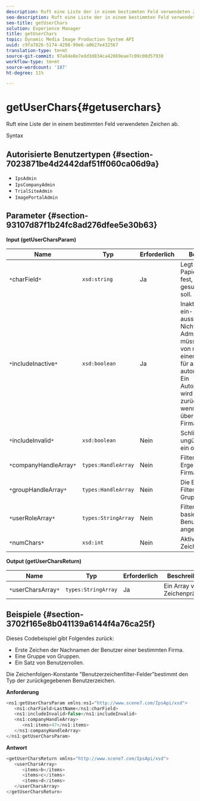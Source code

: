```yaml
---
description: Ruft eine Liste der in einem bestimmten Feld verwendeten Zeichen ab.
seo-description: Ruft eine Liste der in einem bestimmten Feld verwendeten Zeichen ab.
seo-title: getUserChars
solution: Experience Manager
title: getUserChars
topic: Dynamic Media Image Production System API
uuid: c9fa7826-5174-4298-99e6-a0627e432567
translation-type: tm+mt
source-git-commit: 97a84e8e7edd3d834ca42069eae7c09c00d57938
workflow-type: tm+mt
source-wordcount: '187'
ht-degree: 11%

---
```



# getUserChars{#getuserchars}

Ruft eine Liste der in einem bestimmten Feld verwendeten Zeichen ab.

Syntax

## Autorisierte Benutzertypen {#section-7023871be4d2442daf51ff060ca06d9a}

* `IpsAdmin`
* `IpsCompanyAdmin`
* `TrialSiteAdmin`
* `ImagePortalAdmin`

## Parameter {#section-93107d87f1b24fc8ad276dfee5e30b63}

**Input (getUserCharsParam)**

| Name | Typ | Erforderlich | Beschreibung |
|---|---|---|---|
| `*`charField`*` | `xsd:string` | Ja | Legt den Papierkorbsstatus fest, nach dem gesucht werden soll. |
| `*`includeInactive`*` | `xsd:boolean` | Ja | Inaktive Benutzer ein- oder ausschließen. Nicht-IPS-Administratoren müssen Mitglied von mindestens einer Firma sein, um für alle API-Aufrufe autorisiert zu sein. Ein Autorisierungsfehler wird zurückgegeben, wenn der Benutzer über keine aktive Firma verfügt. |
| `*`includeInvalid`*` | `xsd:boolean` | Nein | Schließen Sie ungültige Benutzer ein oder aus. |
| `*`companyHandleArray`*` | `types:HandleArray` | Nein | Filtern Sie die Ergebnisse nach Firma. |
| `*`groupHandleArray`*` | `types:HandleArray` | Nein | Die Ergebnisse der Filter basieren auf Gruppen. |
| `*`userRoleArray`*` | `types:StringArray` | Nein | Filter werden basierend auf der Benutzerrolle angezeigt. |
| `*`numChars`*` | `xsd:int` | Nein | Aktivieren Sie >1 Zeichen. |

**Output (getUserCharsReturn)**

| Name | Typ | Erforderlich | Beschreibung |
|---|---|---|---|
| `*`userCharsArray`*` | `types:StringArray` | Ja | Ein Array von Zeichenpräfixen. |

## Beispiele {#section-3702f165e8b041139a6144f4a76ca25f}

Dieses Codebeispiel gibt Folgendes zurück:

* Erste Zeichen der Nachnamen der Benutzer einer bestimmten Firma.
* Eine Gruppe von Gruppen.
* Ein Satz von Benutzerrollen.

Die Zeichenfolgen-Konstante &quot;Benutzerzeichenfilter-Felder&quot;bestimmt den Typ der zurückgegebenen Benutzerzeichen.

**Anforderung**

```java
<ns1:getUserCharsParam xmlns:ns1="http://www.scene7.com/IpsApi/xsd">
   <ns1:charField>LastName</ns1:charField>
   <ns1:includeInvalid>false</ns1:includeInvalid>
   <ns1:companyHandleArray>
      <ns1:items>47</ns1:items>
   </ns1:companyHandleArray>
</ns1:getUserCharsParam>
```

**Antwort**

```java
<getUserCharsReturn xmlns="http://www.scene7.com/IpsApi/xsd">
   <userCharsArray>
      <items>b</items>
      <items>c</items>
      <items>d</items>
   </userCharsArray>
</getUserCharsReturn>
```

